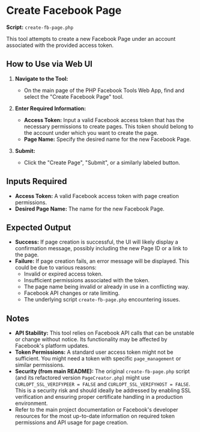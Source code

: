 # Create Facebook Page

**Script:** `create-fb-page.php`

This tool attempts to create a new Facebook Page under an account associated with the provided
access token.

## How to Use via Web UI

1.  **Navigate to the Tool:**
    - On the main page of the PHP Facebook Tools Web App, find and select the "Create Facebook Page"
      tool.

2.  **Enter Required Information:**
    - **Access Token:** Input a valid Facebook access token that has the necessary permissions to
      create pages. This token should belong to the account under which you want to create the page.
    - **Page Name:** Specify the desired name for the new Facebook Page.

3.  **Submit:**
    - Click the "Create Page", "Submit", or a similarly labeled button.

## Inputs Required

- **Access Token:** A valid Facebook access token with page creation permissions.
- **Desired Page Name:** The name for the new Facebook Page.

## Expected Output

- **Success:** If page creation is successful, the UI will likely display a confirmation message,
  possibly including the new Page ID or a link to the page.
- **Failure:** If page creation fails, an error message will be displayed. This could be due to
  various reasons:
  - Invalid or expired access token.
  - Insufficient permissions associated with the token.
  - The page name being invalid or already in use in a conflicting way.
  - Facebook API changes or rate limiting.
  - The underlying script `create-fb-page.php` encountering issues.

## Notes

- **API Stability:** This tool relies on Facebook API calls that can be unstable or change without
  notice. Its functionality may be affected by Facebook's platform updates.
- **Token Permissions:** A standard user access token might not be sufficient. You might need a
  token with specific `page_management` or similar permissions.
- **Security (from main README):** The original `create-fb-page.php` script (and its refactored
  version `PageCreator.php`) might use `CURLOPT_SSL_VERIFYPEER = FALSE` and
  `CURLOPT_SSL_VERIFYHOST = FALSE`. This is a security risk and should ideally be addressed by
  enabling SSL verification and ensuring proper certificate handling in a production environment.
- Refer to the main project documentation or Facebook's developer resources for the most up-to-date
  information on required token permissions and API usage for page creation.
